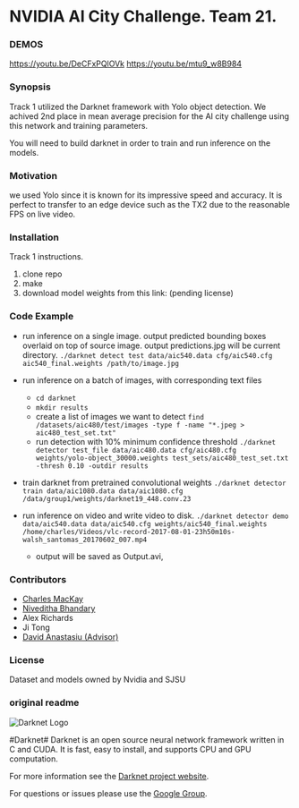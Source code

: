 # NVIDIA AI City Challenge. Team 21.

### DEMOS
https://youtu.be/DeCFxPQlOVk 
https://youtu.be/mtu9_w8B984 

### Synopsis

Track 1 utilized the Darknet framework with Yolo object detection. We achived 2nd place in mean average precision for the AI city challenge using this network and training parameters. 

You will need to build darknet in order to train and run inference on the models. 

### Motivation
we used Yolo since it is known for its impressive speed and accuracy. It is perfect to transfer to an edge device such as the TX2 due to the reasonable FPS on live video. 

### Installation

Track 1 instructions.

1. clone repo
2. make
3. download model weights from this link: (pending license)

### Code Example

* run inference on a single image. output predicted bounding boxes overlaid on top of source image. output predictions.jpg will be current directory.
 `./darknet detect test data/aic540.data cfg/aic540.cfg aic540_final.weights /path/to/image.jpg `

* run inference on a batch of images, with corresponding text files
  * `cd darknet`
  * `mkdir results`
  * create a list of images we want to detect `find /datasets/aic480/test/images -type f -name "*.jpeg > aic480_test_set.txt"`
  * run detection with 10% minimum confidence threshold `./darknet detector test_file data/aic480.data cfg/aic480.cfg weights/yolo-object_30000.weights test_sets/aic480_test_set.txt -thresh 0.10 -outdir results`

* train darknet from pretrained convolutional weights
`./darknet detector train data/aic1080.data data/aic1080.cfg /data/group1/weights/darknet19_448.conv.23`

* run inference on video and write video to disk.
`./darknet detector demo data/aic540.data data/aic540.cfg weights/aic540_final.weights /home/charles/Videos/vlc-record-2017-08-01-23h50m10s-walsh_santomas_20170602_007.mp4 `
  * output will be saved as Output.avi, 


### Contributors

 * [Charles MacKay](https://github.com/ctmackay)
 * [Niveditha Bhandary](https://github.com/nivedithabhandary)
 * Alex Richards
 * Ji Tong
 * [David Anastasiu (Advisor)](https://github.com/davidanastasiu)


### License
Dataset and models owned by Nvidia and SJSU

### original readme
![Darknet Logo](http://pjreddie.com/media/files/darknet-black-small.png)

#Darknet#
Darknet is an open source neural network framework written in C and CUDA. It is fast, easy to install, and supports CPU and GPU computation.

For more information see the [Darknet project website](http://pjreddie.com/darknet).

For questions or issues please use the [Google Group](https://groups.google.com/forum/#!forum/darknet).
